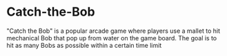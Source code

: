 # Catch-the-Bob
"Catch the Bob" is a popular arcade game where players use a mallet to hit mechanical Bob that pop up from water on the game board. The goal is to hit as many Bobs as possible within a certain time limit
